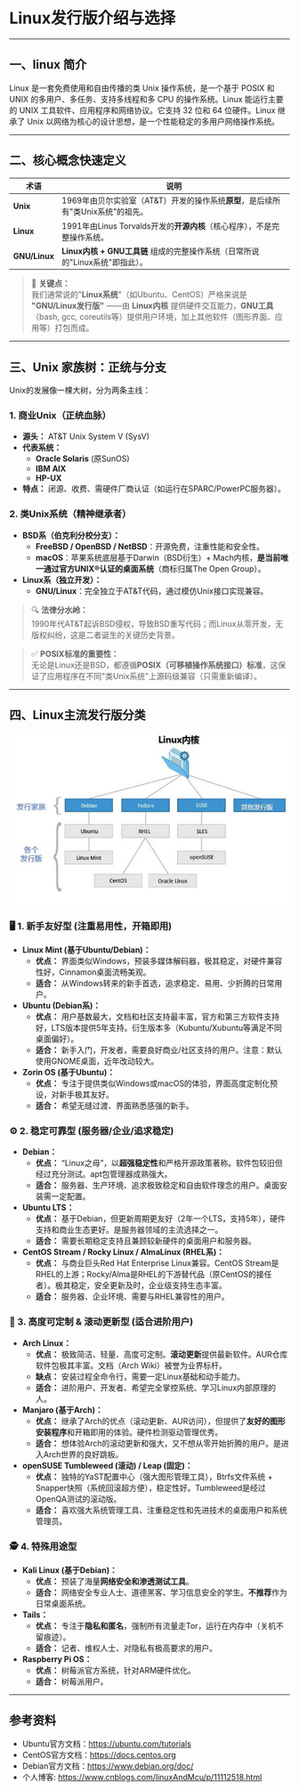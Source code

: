 # Linux发行版介绍与选择

---

## 一、linux 简介
Linux 是一套免费使用和自由传播的类 Unix 操作系统，是一个基于 POSIX 和 UNIX 的多用户、多任务、支持多线程和多 CPU 的操作系统。Linux 能运行主要的 UNIX 工具软件、应用程序和网络协议。它支持 32 位和 64 位硬件。Linux 继承了 Unix 以网络为核心的设计思想，是一个性能稳定的多用户网络操作系统。

---

## 二、核心概念快速定义
| 术语          | 说明                                                                 |
|---------------|----------------------------------------------------------------------|
| **Unix**      | 1969年由贝尔实验室（AT&T）开发的操作系统**原型**，是后续所有"类Unix系统"的祖先。 |
| **Linux**     | 1991年由Linus Torvalds开发的**开源内核**（核心程序），不是完整操作系统。       |
| **GNU/Linux** | **Linux内核 + GNU工具链** 组成的完整操作系统（日常所说的"Linux系统"即指此）。  |

> 📌 **关键点：**  
> 我们通常说的"**Linux系统**"（如Ubuntu、CentOS）严格来说是 **"GNU/Linux发行版"** ——由 **Linux内核** 提供硬件交互能力，**GNU工具**（bash, gcc, coreutils等）提供用户环境，加上其他软件（图形界面、应用等）打包而成。

---

## 三、Unix 家族树：正统与分支
Unix的发展像一棵大树，分为两条主线：

### 1. **商业Unix（正统血脉）**
   - **源头：** AT&T Unix System V (SysV)  
   - **代表系统：**
     - **Oracle Solaris** (原SunOS)
     - **IBM AIX**
     - **HP-UX**
   - **特点：** 闭源、收费、需硬件厂商认证（如运行在SPARC/PowerPC服务器）。

### 2. **类Unix系统（精神继承者）**
   - **BSD系（伯克利分校分支）：**
     - **FreeBSD / OpenBSD / NetBSD**：开源免费，注重性能和安全性。
     - **macOS**：苹果系统底层基于Darwin（BSD衍生）+ Mach内核，**是当前唯一通过官方UNIX®认证的桌面系统**（商标归属The Open Group）。
   - **Linux系（独立开发）：**
     - **GNU/Linux**：完全独立于AT&T代码，通过模仿Unix接口实现兼容。

> 🔍 **法律分水岭：**  
> 1990年代AT&T起诉BSD侵权，导致BSD重写代码；而Linux从零开发，无版权纠纷，这是二者诞生的关键历史背景。

> ✅ **POSIX标准的重要性：**  
> 无论是Linux还是BSD，都遵循**POSIX（可移植操作系统接口）标准**，这保证了应用程序在不同"类Unix系统"上源码级兼容（只需重新编译）。

---

## 四、Linux主流发行版分类

![](../resource/linux4.jpg)

### 🖥️ 1. 新手友好型 (注重易用性，开箱即用)
* **Linux Mint (基于Ubuntu/Debian)：**
  * **优点：** 界面类似Windows，预装多媒体解码器，极其稳定，对硬件兼容性好，Cinnamon桌面流畅美观。
  * **适合：** 从Windows转来的新手首选，追求稳定、易用、少折腾的日常用户。
* **Ubuntu (Debian系)：**
  * **优点：** 用户基数最大，文档和社区支持最丰富，官方和第三方软件支持好，LTS版本提供5年支持。衍生版本多（Kubuntu/Xubuntu等满足不同桌面偏好）。
  * **适合：** 新手入门，开发者，需要良好商业/社区支持的用户。注意：默认使用GNOME桌面，近年改动较大。
* **Zorin OS (基于Ubuntu)：**
  * **优点：** 专注于提供类似Windows或macOS的体验，界面高度定制化预设，对新手极其友好。
  * **适合：** 希望无缝过渡、界面熟悉感强的新手。

### ⚙️ 2. 稳定可靠型 (服务器/企业/追求稳定)
* **Debian：**
  * **优点：** “Linux之母”，以**超强稳定性**和严格开源政策著称。软件包较旧但经过充分测试。apt包管理器成熟强大。
  * **适合：** 服务器、生产环境、追求极致稳定和自由软件理念的用户。桌面安装需一定配置。
* **Ubuntu LTS：**
  * **优点：** 基于Debian，但更新周期更友好（2年一个LTS，支持5年），硬件支持和商业生态更好。是服务器领域的主流选择之一。
  * **适合：** 需要长期稳定支持且兼顾较新硬件的桌面用户和服务器。
* **CentOS Stream / Rocky Linux / AlmaLinux (RHEL系)：**
  * **优点：** 与商业巨头Red Hat Enterprise Linux兼容。CentOS Stream是RHEL的上游；Rocky/Alma是RHEL的下游替代品（原CentOS的接任者）。极其稳定，安全更新及时，企业级支持生态丰富。
  * **适合：** 服务器、企业环境、需要与RHEL兼容性的用户。

### 🧩 3. 高度可定制 & 滚动更新型 (适合进阶用户)
* **Arch Linux：**
  * **优点：** 极致简洁、轻量、高度可定制。**滚动更新**提供最新软件。AUR仓库软件包极其丰富。文档（Arch Wiki）被誉为业界标杆。
  * **缺点：** 安装过程全命令行，需要一定Linux基础和动手能力。
  * **适合：** 进阶用户、开发者、希望完全掌控系统、学习Linux内部原理的人。
* **Manjaro (基于Arch)：**
  * **优点：** 继承了Arch的优点（滚动更新、AUR访问），但提供了**友好的图形安装程序**和开箱即用的体验。硬件检测驱动管理优秀。
  * **适合：** 想体验Arch的滚动更新和强大，又不想从零开始折腾的用户。是进入Arch世界的良好跳板。
* **openSUSE Tumbleweed (滚动) / Leap (固定)：**
  * **优点：** 独特的YaST配置中心（强大图形管理工具），Btrfs文件系统 + Snapper快照（系统回滚超方便），稳定性好。Tumbleweed是经过OpenQA测试的滚动版。
  * **适合：** 喜欢强大系统管理工具、注重稳定性和先进技术的桌面用户和系统管理员。

### 🕵️ 4. 特殊用途型
* **Kali Linux (基于Debian)：**
  * **优点：** 预装了海量**网络安全和渗透测试工具**。
  * **适合：** 网络安全专业人士、道德黑客、学习信息安全的学生。**不推荐**作为日常桌面系统。
* **Tails：**
  * **优点：** 专注于**隐私和匿名**，强制所有流量走Tor，运行在内存中（关机不留痕迹）。
  * **适合：** 记者、维权人士、对隐私有极高要求的用户。
* **Raspberry Pi OS：**
  * **优点：** 树莓派官方系统，针对ARM硬件优化。
  * **适合：** 树莓派用户。

---

## 参考资料
- Ubuntu官方文档：https://ubuntu.com/tutorials
- CentOS官方文档：https://docs.centos.org
- Debian官方文档：https://www.debian.org/doc/ 
- 个人博客: https://www.cnblogs.com/linuxAndMcu/p/11112518.html